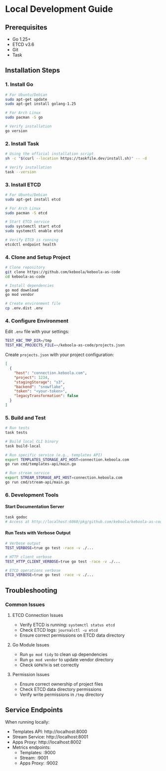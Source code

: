 # Local Development Guide

## Prerequisites

- Go 1.25+
- ETCD v3.6
- Git
- Task

## Installation Steps

### 1. Install Go
```bash
# For Ubuntu/Debian
sudo apt-get update
sudo apt-get install golang-1.25

# For Arch Linux
sudo pacman -S go

# Verify installation
go version
```

### 2. Install Task
```bash
# Using the official installation script
sh -c "$(curl --location https://taskfile.dev/install.sh)" -- -d

# Verify installation
task --version
```

### 3. Install ETCD
```bash
# For Ubuntu/Debian
sudo apt-get install etcd

# For Arch Linux
sudo pacman -S etcd

# Start ETCD service
sudo systemctl start etcd
sudo systemctl enable etcd

# Verify ETCD is running
etcdctl endpoint health
```

### 4. Clone and Setup Project
```bash
# Clone repository
git clone https://github.com/keboola/keboola-as-code
cd keboola-as-code

# Install dependencies
go mod download
go mod vendor

# Create environment file
cp .env.dist .env
```

### 4. Configure Environment

Edit `.env` file with your settings:
```bash
TEST_KBC_TMP_DIR=/tmp
TEST_KBC_PROJECTS_FILE=~/keboola-as-code/projects.json
```

Create `projects.json` with your project configuration:
```json
[
  {
    "host": "connection.keboola.com",
    "project": 1234,
    "stagingStorage": "s3",
    "backend": "snowflake",
    "token": "<your-token>",
    "legacyTransformation": false
  }
]
```

### 5. Build and Test

```bash
# Run tests
task tests

# Build local CLI binary
task build-local

# Run specific service (e.g., templates API)
export TEMPLATES_STORAGE_API_HOST=connection.keboola.com
go run cmd/templates-api/main.go

# Run stream service
export STREAM_STORAGE_API_HOST=connection.keboola.com
go run cmd/stream-api/main.go
```

### 6. Development Tools

#### Start Documentation Server
```bash
task godoc
# Access at http://localhost:6060/pkg/github.com/keboola/keboola-as-code/?m=all
```

#### Run Tests with Verbose Output
```bash
# Verbose output
TEST_VERBOSE=true go test -race -v ./...

# HTTP client verbose
TEST_HTTP_CLIENT_VERBOSE=true go test -race -v ./...

# ETCD operations verbose
ETCD_VERBOSE=true go test -race -v ./...
```

## Troubleshooting

### Common Issues

1. ETCD Connection Issues
   - Verify ETCD is running: `systemctl status etcd`
   - Check ETCD logs: `journalctl -u etcd`
   - Ensure correct permissions on ETCD data directory

2. Go Module Issues
   - Run `go mod tidy` to clean up dependencies
   - Run `go mod vendor` to update vendor directory
   - Check `GOPATH` is set correctly

3. Permission Issues
   - Ensure correct ownership of project files
   - Check ETCD data directory permissions
   - Verify write permissions in `/tmp` directory

## Service Endpoints

When running locally:
- Templates API: http://localhost:8000
- Stream Service: http://localhost:8001
- Apps Proxy: http://localhost:8002
- Metrics endpoints:
  - Templates: :9000
  - Stream: :9001
  - Apps Proxy: :9002 

